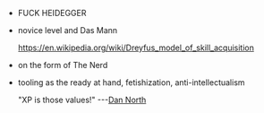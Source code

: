 -
  FUCK HEIDEGGER
- novice level and Das Mann
  
  https://en.wikipedia.org/wiki/Dreyfus_model_of_skill_acquisition
- on the form of The Nerd
- tooling as the ready at hand, fetishization, anti-intellectualism
  
  "XP is those values!" ---[Dan North](https://www.youtube.com/watch?v=g5WpUJk8He4)